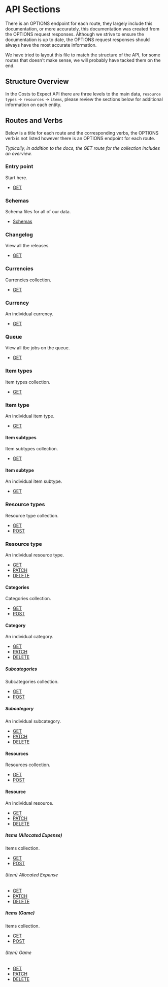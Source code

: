 # API Sections

There is an OPTIONS endpoint for each route, they largely include this documentation, or more accurately, this documentation was created from the OPTIONS request responses. Although we strive to ensure the documentation is up to date, the OPTIONS request responses should always have the most accurate information.

We have tried to layout this file to match the structure of the API, for some routes that doesn't make sense, we will probably have tacked them on the end.

## Structure Overview

In the Costs to Expect API there are three levels to the main data, `resource types` -> `resources` -> `items`, please review the sections below for additional information on each entity.

## Routes and Verbs

Below is a title for each route and the corresponding verbs, the OPTIONS verb is not listed however there is an OPTIONS endpoint for each route.

*Typically, in addition to the docs, the GET route for the collection includes an overview.* 

### Entry point

Start here.

- [GET](GET.md)

### Schemas

Schema files for all of our data.

- [Schemas](/schemas/Schemas.md)


### Changelog

View all the releases.

- [GET](/changelog/GET.md)

### Currencies

Currencies collection.

- [GET](/currencies/GET.md)

### Currency

An individual currency.

- [GET](/currency/GET.md)

### Queue

View all tbe jobs on the queue.

- [GET](/queue/GET.md)

### Item types

Item types collection.

- [GET](/item-types/GET.md)

### Item type

An individual item type.

- [GET](/item-type/GET.md)

#### Item subtypes

Item subtypes collection.

- [GET](/item-subtypes/GET.md)

#### Item subtype

An individual item subtype.

- [GET](/item-subtype/GET.md)

### Resource types

Resource type collection.

- [GET](/resource-types/GET.md)
- [POST](/resource-types/POST.md)

### Resource type

An individual resource type.

- [GET](/resource-type/GET.md)
- [PATCH](/resource-type/PATCH.md)
- [DELETE](/resource-type/DELETE.md)

#### Categories

Categories collection.

- [GET](/categories/GET.md)
- [POST](/categories/POST.md)

#### Category

An individual category.

- [GET](/category/GET.md)
- [PATCH](/category/PATCH.md)
- [DELETE](category/DELETE.md)

##### Subcategories

Subcategories collection.

- [GET](/subcategories/GET.md)
- [POST](/subcategories/POST.md)

##### Subcategory

An individual subcategory.

- [GET](/subcategory/GET.md)
- [PATCH](/subcategory/PATCH.md)
- [DELETE](/subcategory/DELETE.md)

#### Resources

Resources collection.

- [GET](/resources/GET.md)
- [POST](/resources/POST.md)

#### Resource

An individual resource.

- [GET](/resource/GET.md)
- [PATCH](resource/PATCH.md)
- [DELETE](/resource/DELETE.md)

##### Items (Allocated Expense)

Items collection.

- [GET](/items-allocated-expense/GET.md)
- [POST](/items-allocated-expense/POST.md)

###### (Item) Allocated Expense

- [GET](/item-allocated-expense/GET.md)
- [PATCH](item-allocated-expense/PATCH.md)
- [DELETE](/item-allocated-expense/DELETE.md)

##### Items (Game)

Items collection.

- [GET](/items-game/GET.md)
- [POST](/items-game/POST.md)

###### (Item) Game

- [GET](/item-game/GET.md)
- [PATCH](item-game/PATCH.md)
- [DELETE](/item-game/DELETE.md)